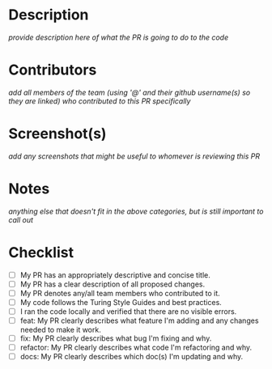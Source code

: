 # Description
_provide description here of what the PR is going to do to the code_

# Contributors
_add all members of the team (using '@' and their github username(s) so they are linked) who contributed to this PR specifically_

# Screenshot(s)
_add any screenshots that might be useful to whomever is reviewing this PR_

# Notes
_anything else that doesn't fit in the above categories, but is still important to call out_

# Checklist
- [ ] My PR has an appropriately descriptive and concise title.
- [ ] My PR has a clear description of all proposed changes.
- [ ] My PR denotes any/all team members who contributed to it.
- [ ] My code follows the Turing Style Guides and best practices.
- [ ] I ran the code locally and verified that there are no visible errors.
- [ ] feat: My PR clearly describes what feature I'm adding and any changes needed to make it work.
- [ ] fix: My PR clearly describes what bug I'm fixing and why.
- [ ] refactor: My PR clearly describes what code I'm refactoring and why.
- [ ] docs: My PR clearly describes which doc(s) I'm updating and why.